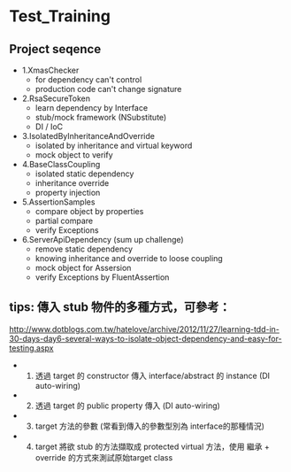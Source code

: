 # Test_Training
Project seqence
--
- 1.XmasChecker
    - for dependency can't control
    - production code can't change signature
- 2.RsaSecureToken
    - learn dependency by Interface
    - stub/mock framework (NSubstitute)
    - DI / IoC
- 3.IsolatedByInheritanceAndOverride
    - isolated by inheritance and virtual keyword
    - mock object to verify
- 4.BaseClassCoupling
    - isolated static dependency
    - inheritance override
    - property injection
- 5.AssertionSamples
    - compare object by properties
    - partial compare
    - verify Exceptions
- 6.ServerApiDependency (sum up challenge)
    - remove static dependency
    - knowing inheritance and override to loose coupling
    - mock object for Assersion
    - verify Exceptions by FluentAssertion

tips: 傳入 stub 物件的多種方式，可參考：
--
http://www.dotblogs.com.tw/hatelove/archive/2012/11/27/learning-tdd-in-30-days-day6-several-ways-to-isolate-object-dependency-and-easy-for-testing.aspx

- 1. 透過 target 的 constructor 傳入 interface/abstract 的 instance (DI auto-wiring)
- 2. 透過 target 的 public property 傳入 (DI auto-wiring)
- 3. target 方法的參數 (常看到傳入的參數型別為 interface的那種情況)
- 4. target 將欲 stub 的方法擷取成 protected virtual 方法，使用 繼承 + override 的方式來測試原始target class
